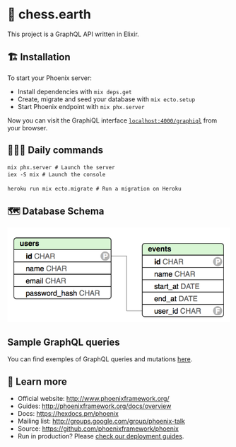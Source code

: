 # 👑 chess.earth

This project is a GraphQL API written in Elixir.

## 🏗 Installation

To start your Phoenix server:

  * Install dependencies with `mix deps.get`
  * Create, migrate and seed your database with `mix ecto.setup`
  * Start Phoenix endpoint with `mix phx.server`

Now you can visit the GraphiQL interface [`localhost:4000/graphiql`](http://localhost:4000/graphiql ) from your browser.

## 👨🏽‍💻 Daily commands

```shell
mix phx.server # Launch the server
iex -S mix # Launch the console

heroku run mix ecto.migrate # Run a migration on Heroku
```

## 🗺 Database Schema

![Database Schema](https://raw.githubusercontent.com/dmiotti/chess_earth_api/master/docs/database_schema.png)


## Sample GraphQL queries

You can find exemples of GraphQL queries and mutations [here](https://raw.githubusercontent.com/dmiotti/chess_earth_api/master/docs/sample_queries.gql).

## 📖 Learn more

  * Official website: http://www.phoenixframework.org/
  * Guides: http://phoenixframework.org/docs/overview
  * Docs: https://hexdocs.pm/phoenix
  * Mailing list: http://groups.google.com/group/phoenix-talk
  * Source: https://github.com/phoenixframework/phoenix
  * Run in production? Please [check our deployment guides](http://www.phoenixframework.org/docs/deployment).
